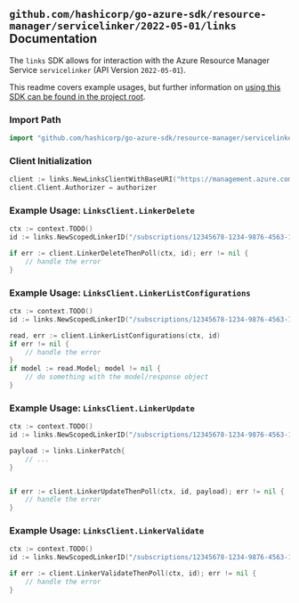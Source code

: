 
## `github.com/hashicorp/go-azure-sdk/resource-manager/servicelinker/2022-05-01/links` Documentation

The `links` SDK allows for interaction with the Azure Resource Manager Service `servicelinker` (API Version `2022-05-01`).

This readme covers example usages, but further information on [using this SDK can be found in the project root](https://github.com/hashicorp/go-azure-sdk/tree/main/docs).

### Import Path

```go
import "github.com/hashicorp/go-azure-sdk/resource-manager/servicelinker/2022-05-01/links"
```


### Client Initialization

```go
client := links.NewLinksClientWithBaseURI("https://management.azure.com")
client.Client.Authorizer = authorizer
```


### Example Usage: `LinksClient.LinkerDelete`

```go
ctx := context.TODO()
id := links.NewScopedLinkerID("/subscriptions/12345678-1234-9876-4563-123456789012/resourceGroups/some-resource-group", "linkerValue")

if err := client.LinkerDeleteThenPoll(ctx, id); err != nil {
	// handle the error
}
```


### Example Usage: `LinksClient.LinkerListConfigurations`

```go
ctx := context.TODO()
id := links.NewScopedLinkerID("/subscriptions/12345678-1234-9876-4563-123456789012/resourceGroups/some-resource-group", "linkerValue")

read, err := client.LinkerListConfigurations(ctx, id)
if err != nil {
	// handle the error
}
if model := read.Model; model != nil {
	// do something with the model/response object
}
```


### Example Usage: `LinksClient.LinkerUpdate`

```go
ctx := context.TODO()
id := links.NewScopedLinkerID("/subscriptions/12345678-1234-9876-4563-123456789012/resourceGroups/some-resource-group", "linkerValue")

payload := links.LinkerPatch{
	// ...
}


if err := client.LinkerUpdateThenPoll(ctx, id, payload); err != nil {
	// handle the error
}
```


### Example Usage: `LinksClient.LinkerValidate`

```go
ctx := context.TODO()
id := links.NewScopedLinkerID("/subscriptions/12345678-1234-9876-4563-123456789012/resourceGroups/some-resource-group", "linkerValue")

if err := client.LinkerValidateThenPoll(ctx, id); err != nil {
	// handle the error
}
```
